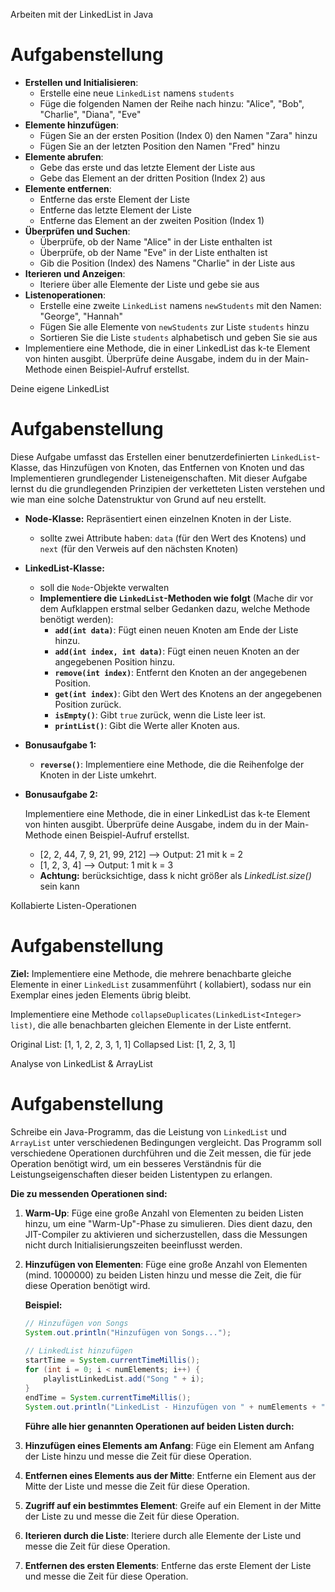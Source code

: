 Arbeiten mit der LinkedList in Java

# Aufgabenstellung

- **Erstellen und Initialisieren**:
    - Erstelle eine neue `LinkedList` namens `students`
    - Füge die folgenden Namen der Reihe nach hinzu: "Alice", "Bob", "Charlie", "Diana", "Eve"
- **Elemente hinzufügen**:
    - Fügen Sie an der ersten Position (Index 0) den Namen "Zara" hinzu
    - Fügen Sie an der letzten Position den Namen "Fred" hinzu
- **Elemente abrufen**:
    - Gebe das erste und das letzte Element der Liste aus
    - Gebe das Element an der dritten Position (Index 2) aus
- **Elemente entfernen**:
    - Entferne das erste Element der Liste
    - Entferne das letzte Element der Liste
    - Entferne das Element an der zweiten Position (Index 1)
- **Überprüfen und Suchen**:
    - Überprüfe, ob der Name "Alice" in der Liste enthalten ist
    - Überprüfe, ob der Name "Eve" in der Liste enthalten ist
    - Gib die Position (Index) des Namens "Charlie" in der Liste aus
- **Iterieren und Anzeigen**:
    - Iteriere über alle Elemente der Liste und gebe sie aus
- **Listenoperationen**:
    - Erstelle eine zweite `LinkedList` namens `newStudents` mit den Namen: "George", "Hannah"
    - Fügen Sie alle Elemente von `newStudents` zur Liste `students` hinzu
    - Sortieren Sie die Liste `students` alphabetisch und geben Sie sie aus
- Implementiere eine Methode, die in einer LinkedList das k-te Element von hinten ausgibt. Überprüfe deine Ausgabe,
  indem du in der Main-Methode einen Beispiel-Aufruf erstellst.

Deine eigene LinkedList

# Aufgabenstellung

Diese Aufgabe umfasst das Erstellen einer benutzerdefinierten `LinkedList`-Klasse, das Hinzufügen von Knoten, das
Entfernen von Knoten und das Implementieren grundlegender Listeneigenschaften. Mit dieser Aufgabe lernst du die
grundlegenden Prinzipien der verketteten Listen verstehen und wie man eine solche Datenstruktur von Grund auf neu
erstellt.

- **Node-Klasse:** Repräsentiert einen einzelnen Knoten in der Liste.
    - sollte zwei Attribute haben: `data` (für den Wert des Knotens) und `next` (für den Verweis auf den nächsten
      Knoten)

- **LinkedList-Klasse:**
    - soll die `Node`-Objekte verwalten
    - **Implementiere die `LinkedList`-Methoden wie folgt**
      (Mache dir vor dem Aufklappen erstmal selber Gedanken dazu, welche Methode benötigt werden):
        - **`add(int data)`**: Fügt einen neuen Knoten am Ende der Liste hinzu.
        - **`add(int index, int data)`**: Fügt einen neuen Knoten an der angegebenen Position hinzu.
        - **`remove(int index)`**: Entfernt den Knoten an der angegebenen Position.
        - **`get(int index)`**: Gibt den Wert des Knotens an der angegebenen Position zurück.
        - **`isEmpty()`**: Gibt `true` zurück, wenn die Liste leer ist.
        - **`printList()`**: Gibt die Werte aller Knoten aus.


- **Bonusaufgabe 1:**
    - **`reverse()`**: Implementiere eine Methode, die die Reihenfolge der Knoten in der Liste umkehrt.

- **Bonusaufgabe 2:**

  Implementiere eine Methode, die in einer LinkedList das k-te Element von hinten ausgibt. Überprüfe deine Ausgabe,
  indem du in der Main-Methode einen Beispiel-Aufruf erstellst.

    - [2, 2, 44, 7, 9, 21, 99, 212] —> Output: 21 mit k = 2
    - [1, 2, 3, 4] —> Output: 1 mit k = 3
    - **Achtung:** berücksichtige, dass k nicht größer als *LinkedList.size()* sein kann

Kollabierte Listen-Operationen

# Aufgabenstellung

**Ziel:** Implementiere eine Methode, die mehrere benachbarte gleiche Elemente in einer `LinkedList` zusammenführt (
kollabiert), sodass nur ein Exemplar eines jeden Elements übrig bleibt.

Implementiere eine Methode `collapseDuplicates(LinkedList<Integer> list)`, die alle benachbarten gleichen Elemente in
der Liste entfernt.

Original List: [1, 1, 2, 2, 3, 1, 1]
Collapsed List: [1, 2, 3, 1]

Analyse von LinkedList & ArrayList

# Aufgabenstellung

Schreibe ein Java-Programm, das die Leistung von `LinkedList` und `ArrayList` unter verschiedenen Bedingungen
vergleicht. Das Programm soll verschiedene Operationen durchführen und die Zeit messen, die für jede Operation benötigt
wird, um ein besseres Verständnis für die Leistungseigenschaften dieser beiden Listentypen zu erlangen.

**Die zu messenden Operationen sind:**

1. **Warm-Up**: Füge eine große Anzahl von Elementen zu beiden Listen hinzu, um eine "Warm-Up"-Phase zu simulieren. Dies
   dient dazu, den JIT-Compiler zu aktivieren und sicherzustellen, dass die Messungen nicht durch Initialisierungszeiten
   beeinflusst werden.
2. **Hinzufügen von Elementen**: Füge eine große Anzahl von Elementen (mind. 1000000) zu beiden Listen hinzu und messe
   die Zeit, die für diese Operation benötigt wird.

   **Beispiel:**

    ```java
    // Hinzufügen von Songs
    System.out.println("Hinzufügen von Songs...");
            
    // LinkedList hinzufügen
    startTime = System.currentTimeMillis();
    for (int i = 0; i < numElements; i++) {
    	playlistLinkedList.add("Song " + i);
    }
    endTime = System.currentTimeMillis();
    System.out.println("LinkedList - Hinzufügen von " + numElements + " Songs: " + (endTime - startTime) + " ms");
    ```

   **Führe alle hier genannten Operationen auf beiden Listen durch:**

3. **Hinzufügen eines Elements am Anfang**: Füge ein Element am Anfang der Liste hinzu und messe die Zeit für diese
   Operation.
4. **Entfernen eines Elements aus der Mitte**: Entferne ein Element aus der Mitte der Liste und messe die Zeit für diese
   Operation.
5. **Zugriff auf ein bestimmtes Element**: Greife auf ein Element in der Mitte der Liste zu und messe die Zeit für diese
   Operation.
6. **Iterieren durch die Liste**: Iteriere durch alle Elemente der Liste und messe die Zeit für diese Operation.
7. **Entfernen des ersten Elements**: Entferne das erste Element der Liste und messe die Zeit für diese Operation.